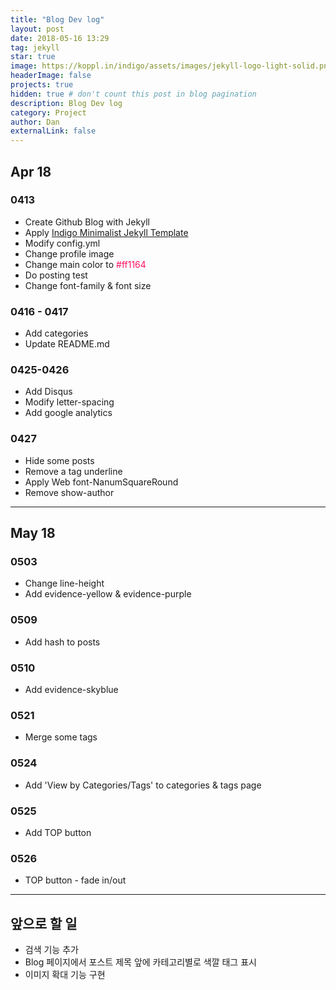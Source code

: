 ```yaml
---
title: "Blog Dev log"
layout: post
date: 2018-05-16 13:29
tag: jekyll
star: true
image: https://koppl.in/indigo/assets/images/jekyll-logo-light-solid.png
headerImage: false
projects: true
hidden: true # don't count this post in blog pagination
description: Blog Dev log
category: Project
author: Dan
externalLink: false
---
```


## Apr 18

### 0413
* Create Github Blog with Jekyll
* Apply <a href="http://koppl.in/indigo/">Indigo Minimalist Jekyll Template</a>
* Modify config.yml
* Change profile image
* Change main color to <span style="color:#ff1164">#ff1164</span>
* Do posting test
* Change font-family & font size

### 0416 - 0417
* Add categories
* Update README.md

### 0425-0426
* Add Disqus
* Modify letter-spacing
* Add google analytics

### 0427
* Hide some posts
* Remove a tag underline
* Apply Web font-NanumSquareRound
* Remove show-author

---
## May 18

### 0503
* Change line-height
* Add <span class="evidence-yellow">evidence-yellow</span> & <span class="evidence-purple">evidence-purple</span>

### 0509
* Add hash to posts

### 0510
* Add <span class="evidence-skyblue">evidence-skyblue</span>

### 0521
* Merge some tags

### 0524
* Add 'View by Categories/Tags' to categories & tags page

### 0525
* Add TOP button

### 0526
* TOP button - fade in/out

---
## 앞으로 할 일

* 검색 기능 추가
* Blog 페이지에서 포스트 제목 앞에 카테고리별로 색깔 태그 표시
* 이미지 확대 기능 구현
